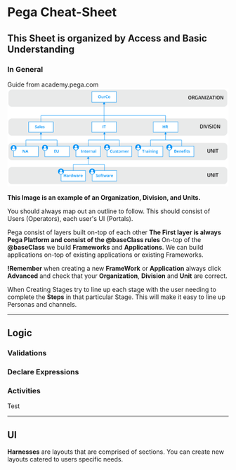 # Pega Cheat-Sheet

## This Sheet is organized by Access and Basic Understanding

### In General

Guide from academy.pega.com
![SSA Organizational Structure Example](./images/SSA_org_chart.png)

**This Image is an example of an Organization, Division, and Units.**

You should always map out an outline to follow. This should consist of
Users (Operators), each user's UI (Portals).

Pega consist of layers built on-top of each other
**The First layer is always Pega Platform and consist of the @baseClass rules**
On-top of the **@baseClass** we build **Frameworks** and **Applications**. We
can build applications on-top of existing applications or existing Frameworks.

**!Remember** when creating a new **FrameWork** or **Application** always click **Advanced** and check that your **Organization**, **Division** and **Unit**
are correct.

When Creating Stages try to line up each stage with the user needing to complete the **Steps** in that particular Stage. This will make it easy to line up Personas
and channels.

-----------------------------

## Logic

### Validations

### Declare Expressions

### Activities

Test

-----------------------------

## UI

**Harnesses** are layouts that are comprised of sections. You can create new layouts catered to users specific needs.
